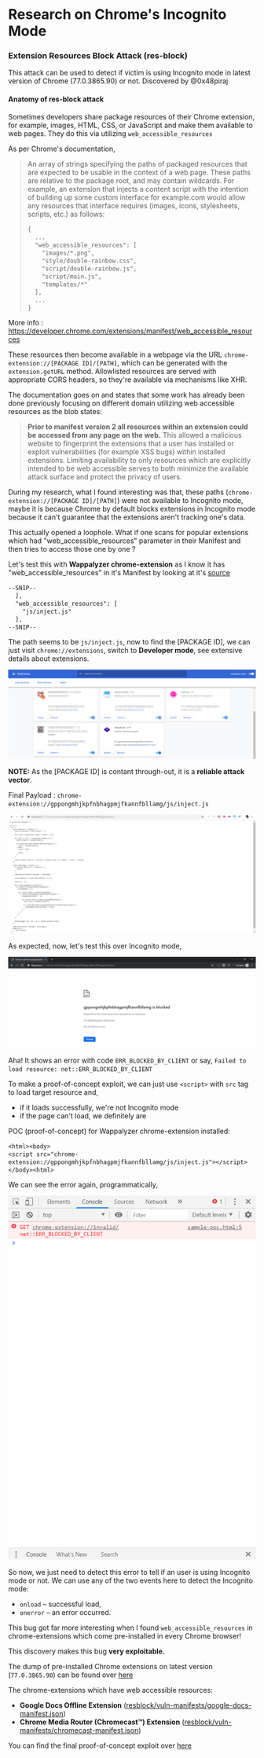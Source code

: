 # Research on Chrome's Incognito Mode

### Extension Resources Block Attack (res-block)

This attack can be used to detect if victim is using Incognito mode in latest version of Chrome (77.0.3865.90) or not. Discovered by @0x48piraj

#### Anatomy of res-block attack

Sometimes developers share package resources of their Chrome extension, for example, images, HTML, CSS, or JavaScript and make them available to web pages. They do this via utilizing `web_accessible_resources`

As per Chrome's documentation,

> An array of strings specifying the paths of packaged resources that are expected to be usable in the context of a web page. These paths are relative to the package root, and may contain wildcards. For example, an extension that injects a content script with the intention of building up some custom interface for example.com would allow any resources that interface requires (images, icons, stylesheets, scripts, etc.) as follows:
> 
> ```
> {
>   ...
>   "web_accessible_resources": [
>     "images/*.png",
>     "style/double-rainbow.css",
>     "script/double-rainbow.js",
>     "script/main.js",
>     "templates/*"
>   ],
>   ...
> }
> ```

More info : https://developer.chrome.com/extensions/manifest/web_accessible_resources

These resources then become available in a webpage via the URL `chrome-extension://[PACKAGE ID]/[PATH]`, which can be generated with the `extension.getURL` method. Allowlisted resources are served with appropriate CORS headers, so they're available via mechanisms like XHR.

The documentation goes on and states that some work has already been done previously focusing on different domain utilizing web accessible resources as the blob states:

> **Prior to manifest version 2 all resources within an extension could be accessed from any page on the web.** This allowed a malicious website to fingerprint the extensions that a user has installed or exploit vulnerabilities (for example XSS bugs) within installed extensions. Limiting availability to only resources which are explicitly intended to be web accessible serves to both minimize the available attack surface and protect the privacy of users.

During my research, what I found interesting was that, these paths (`chrome-extension://[PACKAGE ID]/[PATH]`) were not available to Incognito mode, maybe it is because Chrome by default blocks extensions in Incognito mode because it can't guarantee that the extensions aren't tracking one's data.

This actually opened a loophole. What if one scans for popular extensions which had "web_accessible_resources" parameter in their Manifest and then tries to access those one by one ?

Let's test this with **Wappalyzer chrome-extension** as I know it has "web_accessible_resources" in it's Manifest by looking at it's [source](https://github.com/AliasIO/Wappalyzer/tree/master/src/drivers/webextension)


```
--SNIP--
  ],
  "web_accessible_resources": [
    "js/inject.js"
  ],
--SNIP--
```

The path seems to be `js/inject.js`, now to find the [PACKAGE ID], we can just visit `chrome://extensions`, switch to **Developer mode**, see extensive details about extensions.

![](resblock/static/chrome-extensions-dev-mode.png)

**NOTE:** As the [PACKAGE ID] is contant through-out, it is a **reliable attack vector**. 

Final Payload : `chrome-extension://gppongmhjkpfnbhagpmjfkannfbllamg/js/inject.js`


![](resblock/static/resource_accessible.png)

As expected, now, let's test this over Incognito mode,

![](resblock/static/resources_blocked.png)

Aha! It shows an error with code `ERR_BLOCKED_BY_CLIENT` or say, `Failed to load resource: net::ERR_BLOCKED_BY_CLIENT`

To make a proof-of-concept exploit, we can just use `<script>` with `src` tag to load target resource and,

- if it loads successfully, we're not Incognito mode
- if the page can't load, we definitely are


POC (proof-of-concept) for Wappalyzer chrome-extension installed:

```
<html><body>
<script src="chrome-extension://gppongmhjkpfnbhagpmjfkannfbllamg/js/inject.js"></script>
</body><html>
```
We can see the error again, programmatically,

![](resblock/static/wappalyzer_poc.png)

So now, we just need to detect this error to tell if an user is using Incognito mode or not. We can use any of the two events here to detect the Incognito mode:

- `onload` – successful load,
- `onerror` – an error occurred.

This bug got far more interesting when I found `web_accessible_resources` in chrome-extensions which come pre-installed in every Chrome browser!

This discovery makes this bug **very exploitable.**

The dump of pre-installed Chrome extensions on latest version (`77.0.3865.90`) can be found over [here](resblock/default_extensions_77.0.3865.90_x64.zip)

The chrome-extensions which have web accessible resources:

- **Google Docs Offline Extension** ([resblock/vuln-manifests/google-docs-manifest.json](resblock/vuln-manifests/google-docs-manifest.json))
- **Chrome Media Router (Chromecast™) Extension** ([resblock/vuln-manifests/chromecast-manifest.json](resblock/vuln-manifests/chromecast-manifest.json))

You can find the final proof-of-concept exploit over [here](resblock/res-block-poc.html)